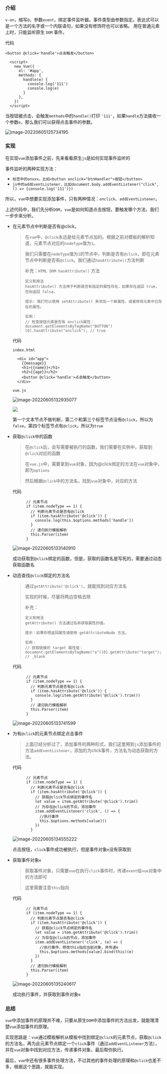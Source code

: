### 介绍

`v-on`，缩写`@`，参数`event`，绑定事件监听器。事件类型由参数指定。表达式可以是一个方法的名字或一个内联语句，如果没有修饰符也可以省略。 用在普通元素上时，只能监听原生 `DOM` 事件。

代码

```
<button @click='handle'>点击触发</button>
  
  <script>
    new Vue({
      el: '#app',
      methods: {
        handle(e) {
          console.log('111')
          console.log(e)
        }
      },
    })
  </script>
```

当按钮被点击，会触发`methods`中的`handle()`打印 `'111'`，如果`handle`方法接收一个参数`e`，那么我们可以获得点击事件的参数。

![image-20220605125734195](https://liuxueji.oss-cn-guangzhou.aliyuncs.com/image-20220605125734195.png)



### 实现

在实现`vue`添加事件之前，先来看看原生`js`是如何实现事件监听的

事件监听的两种实现方法：

- `标签中的onxxx，比如<button οnclick="btnHandler">按钮</button>`
- `js中的addEventListener，比如document.body.addEventListener("click", () => {console.log('111')})`



所以，`vue`中想要实现添加事件，只有两种情况：`onclick`、`addEventListener`。

上述代码中，我们先分析`DOM`，`vue`是如何知道点击按钮，要触发哪个方法，我们一步步来分析。

- 在元素节点中判断是否有@click。

  > 在`vue`中，`@click`永远是给元素节点加的。根据之前对模板的解析知道，元素节点对应的`nodeType`值为`1`。
  >
  > 我们只需要在`nodeType`值为`1`的节点中，判断是否有`@click`，即在元素节点中判断是否有`@click`。我们通过`hasAttribute()`方法判断
  >
  > 补充：`HTML DOM hasAttribute()` 方法
  >
  > ```
  > 定义和用法
  > hasAttribute() 方法用于判断是否有指定的属性存在，如果存在返回 true，否则返回 false。
  > 
  > 提示: 我们可以使用 setAttribute() 来添加一个新属性，或者修改元素中已存在的属性。
  > 
  > 实例：
  > // 检查按钮元素是否有 onclick属性：
  > document.getElementsByTagName("BUTTON")[0].hasAttribute("onclick"); // true
  > ```

  代码

  `index.html`

  ```
    <div id="app">
      {{message}}
      <h1>{{name}}</h1>
      <h2>{{age}}</h2>
      <button @click='handle'>点击触发</button>
    </div>
  ```

  `vue.js`

  ![image-20220605132935077](https://liuxueji.oss-cn-guangzhou.aliyuncs.com/image-20220605132935077.png)

  ![](https://liuxueji.oss-cn-guangzhou.aliyuncs.com/image-20220605132001317.png)

  第一个文本节点不做判断，第二个和第三个标签节点没有`@click`，所以为`false`，第四个标签节点有`@click`，所以为`true`

- 获取`@click`中的函数

  > 在`@click`后，会写需要被执行的函数，我们需要在实例中，获取到`@click`对应的函数
  >
  > 在`vue.js`中，需要拿到`vue`对象，因为@click绑定的方法在`vue`对象中，即为`options`
  >
  > 然后根据`@click`中的方法名，找到`vue`对象中，对应的方法

  代码

  ```
        // 元素节点
        if (item.nodeType == 1) {
          // 判断元素节点是否有@click
          if (item.hasAttribute('@click')) {
            console.log(this.$options.methods['handle'])
          }
          // 递归执行模板解析        
          this.Parser(item)
        }
  ```

  ![image-20220605133140910](https://liuxueji.oss-cn-guangzhou.aliyuncs.com/image-20220605133140910.png)

  成功获取到`@click`绑定的函数，但是，获取的函数名是写死的，需要通过动态获取函数名

- 动态查找`@click`绑定的方法名

  > 通过`getAttribute('@click')`，就能找到对应方法名
  >
  > 实现的时候，尽量将两边空格去除
  >
  > 补充：
  >
  > ```
  > 定义和用法
  > getAttribute() 方法通过名称获取属性的值。
  > 
  > 提示：如果你想返回属性请使用 getAttributeNode 方法。
  > 
  > 实例：
  > // 获取链接的 target 属性值：
  > document.getElementsByTagName("a")[0].getAttribute("target"); // _blank
  > ```

  代码

  ```
        // 元素节点
        if (item.nodeType == 1) {
          // 判断元素节点是否有@click
          if (item.hasAttribute('@click')) {
            console.log(item.getAttribute('@click').trim())
          }
          // 递归执行模板解析        
          this.Parser(item)
        }	
  ```

  ![image-20220605133741599](https://liuxueji.oss-cn-guangzhou.aliyuncs.com/image-20220605133741599.png)

- 为有`@click`的元素节点绑定点击事件

  > 上面已经分析过了，添加事件的两种形式，我们这里用到`js`添加事件的方法`addEventListener`，添加的为click事件，方法名为动态获取的方法。

  代码

  ```
        // 元素节点
        if (item.nodeType == 1) {
          // 判断元素节点是否有@click
          if (item.hasAttribute('@click')) {
            // 获取@click节点绑定的事件名
            let value = item.getAttribute('@click').trim()
            // 为存在@click的节点，添加事件
            item.addEventListener('click', () => {
              //执行事件
              this.$options.methods[value]()
            })
          }
  ```

  ![image-20220605134555222](https://liuxueji.oss-cn-guangzhou.aliyuncs.com/image-20220605134555222.png)

  点击按钮，`click`事件成功被执行，但是事件对象`e`没有获取到

- 获取事件对象`e`

  > 获取事件对象，只需要`vue`在执行`click`事件时，传递`event`给`vue`对象中的方法即可
  >
  > 这里需要注意`this`指向

  代码

  ```
        // 元素节点
        if (item.nodeType == 1) {
          // 判断元素节点是否有@click
          if (item.hasAttribute('@click')) {
            // 获取@click节点绑定的事件名
            let value = item.getAttribute('@click').trim()
            // 为存在@click的节点，添加事件
            item.addEventListener('click', (e) => {
              //执行事件，修改this指向当前对象，并传递e
              this.$options.methods[value].bind(this)(e)
            })
          }
          // 递归执行模板解析        
          this.Parser(item)
        }
  ```

  ![image-20220605135240617](https://liuxueji.oss-cn-guangzhou.aliyuncs.com/image-20220605135240617.png)

  成功执行事件，并获取到事件对象`e`



### 总结

`vue`中添加事件的原理并不难，只要从原生`DOM`中添加事件的方法出发，就能理清楚`vue`添加事件的原理。

实现思路是：`vue`通过模板解析从模板中找到绑定`@click`的元素节点，获取`@click`的方法名，再为此元素节点绑定一个`click`事件（通过`addEventListener`方法），并在`vue`对象中找到对应方法，传递事件对象，最后帮你执行。

最后，`vue`中还有很多事件处理方法，不过其他的事件处理的原理和`@click`也差不多，根据这个思路，就能实现。









